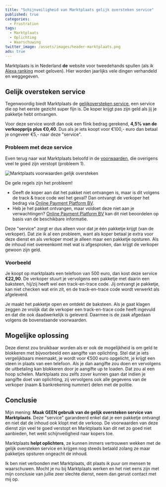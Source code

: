 ```yaml
---
title: "Schijnveiligheid van Marktplaats gelijk oversteken service"
published: true
categories:
  - Frustration
tags:
  - Marktplaats
  - Oplichting
  - Waarschuwing
twitter_image: /assets/images/header-marktplaats.png
ads: true
---
```


Marktplaats is in Nederland **de** website voor tweedehands spullen (als ik [Alexa ranking](https://www.alexa.com/topsites/countries/NL) moet geloven). Hier worden jaarlijks vele dingen verhandeld en weggegeven.

<!--more-->

## Gelijk oversteken service

Tegenwoordig biedt Marktplaats de [gelijkoversteken service](https://www.marktplaats.nl/i/gelijkoversteken-koper/), een service die op het eerste gezicht super fijn is. De koper krijgt pas zijn geld als jij je pakketje hebt ontvangen.

Voor deze service wordt dan ook een flink bedrag gerekend, **4,5% van de verkoopprijs plus €0,40**. Dus als je iets koopt voor €100,- euro dan betaal je ongeveer €5,- naar deze "service".

### Probleem met deze service

Even terug naar wat Marktplaats beloofd in de [voorwaarden](https://help.marktplaats.nl/s/article/product-niet-ontvangen-bij-gelijk-oversteken), die overigens veel te goed zijn verstopt (probleem 1).

![Marktplaats voorwaarden gelijk oversteken](/assets/images/2021-04-01-marktplaats-gelijk-oversteken.png)

De gele regels zijn het probleem!

- Geeft de koper aan dat het pakket niet ontvangen is, maar is dit volgens de track & trace code wel het geval? Dan ontvangt de verkoper het bedrag via [Online Payment Platform BV](https://onlinepaymentplatform.com/nl/support/marktplaats).
- Heb je het pakket ontvangen, maar voldoet deze niet aan je verwachtingen? [Online Payment Platform BV](https://onlinepaymentplatform.com/nl/support/marktplaats)  kan dit niet beoordelen op basis van de beschikbare informatie.

Deze "service" zorgt er dus alleen voor dat je één pakketje krijgt (van de verkoper). Dat zie ik al een probleem, want als koper betaal je extra voor deze dienst en als verkoper moet je alleen maar een pakketje opsturen. Als de inhoud niet overeenkomt met wat is afgesproken, dan krijgt de verkoper gewoon zijn geld.

### Voorbeeld

Je koopt op marktplaats een telefoon van 500 euro, dan kost deze service **€22,90**. De verkoper stuurt je vervolgens een pakketje met daarin een baksteen, hij/zij heeft wel een track-en-trace code. Jij ontvangt je pakketje, kan niet checken wat erin zit, en de track-en-trace code wordt verwerkt als afgeleverd.

Je maakt het pakketje open en ontdekt de baksteen. Als je gaat klagen zeggen ze vrolijk dat de verkoper een track-en-trace code heeft ingevuld en dat die ook daadwerkelijk is geleverd. Daarmee is de zaak afgedaan volgens de bovenstaande voorwaarden.

## Mogelijke oplossing

Deze dienst zou bruikbaar worden als er ook de mogelijkheid is om geld te blokkeren met bijvoorbeeld een aangifte van oplichting. Stel dat je iets vergelijkbaars meemaakt, je wordt voor €500 euro opgelicht, je krijgt een steen in plaats van een telefoon.
Als je dan aangifte zou doen en vervolgens de uitbetaling kan blokkeren door je aangifte up te loaden. Dat zou al een hoop schelen. Marktplaats zou zelfs zover kunnen gaan dat indien je aangifte doet van oplichting, zij vervolgens ook alle gegevens van de verkoper (naam & bankrekening nummer) delen met de politie.

## Conclusie

Mijn mening: **Maak GEEN gebruik van de gelijk oversteken service van Marktplaats**. Deze "service" garandeerd enkel dat je een pakketje ontvangt en niet dat de inhoud ook klopt met de verkoop. De voorwaarden van deze dienst zijn veel te goed verstopt en Marktplaats kan dit net zo goed niet aanbieden, het wekt schijnveiligheid naar kopers toe.

Marktplaats **helpt oplichters**, ze kunnen immers vertrouwen wekken met de gelijk oversteken service en krijgen nog steeds betaald zolang ze maar pakketjes opsturen ongeacht de inhoud.

Ik ben niet verbonden met Marktplaats, dit plaats ik puur om mensen te waarschuwen. Mocht je nu bij Marktplaats werken en het niet eens zijn met mijn conclusie van jullie zeer slechte dienst, neem dan gerust contact met mij op.
